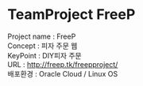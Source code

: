# TeamProject FreeP
Project name : FreeP   
Concept : 피자 주문 웹   
KeyPoint : DIY피자 주문   
URL : http://freep.tk/freepproject/   
배포환경 : Oracle Cloud / Linux OS
